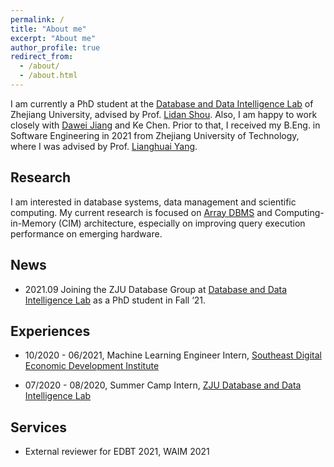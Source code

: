 ```yaml
---
permalink: /
title: "About me"
excerpt: "About me"
author_profile: true
redirect_from: 
  - /about/
  - /about.html
---
```

I am currently a PhD student at the [Database and Data Intelligence Lab](https://dilab-zju.github.io/) of Zhejiang University, advised by Prof. [Lidan Shou](https://scholar.google.com/citations?user=0OlITuIAAAAJ). Also, I am happy to work closely with [Dawei Jiang](https://scholar.google.com/citations?user=Y2MvjeMAAAAJ) and Ke Chen. Prior to that, I received my B.Eng. in Software Engineering in 2021 from Zhejiang University of Technology, where I was advised by Prof. [Lianghuai Yang](https://www.researchgate.net/profile/Liang-Yang-39).

## Research
I am interested in database systems, data management and scientific computing. My current research is focused on [Array DBMS](https://en.wikipedia.org/wiki/Array_DBMS) and Computing-in-Memory (CIM) architecture, especially on improving query execution performance on emerging hardware.

## News
- 2021.09 Joining the ZJU Database Group at [Database and Data Intelligence Lab](https://dilab-zju.github.io/) as a PhD student in Fall ‘21.


## Experiences
- 10/2020 - 06/2021, Machine Learning Engineer Intern, [Southeast Digital Economic Development Institute](http://www.sdedi.org.cn/)

- 07/2020 - 08/2020, Summer Camp Intern, [ZJU Database and Data Intelligence Lab](https://dilab-zju.github.io/)


## Services
- External reviewer for EDBT 2021, WAIM 2021